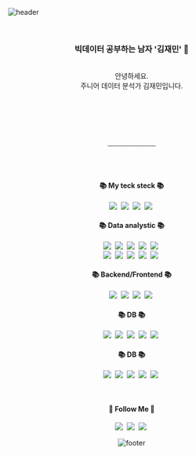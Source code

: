 ![header](https://capsule-render.vercel.app/api?type=waving&&color=gradient&height=100&section=header&fontSize=90)


<div align = "center">

<br/>
<h3> 빅데이터 공부하는 남자 '김재민' 🥳</h3><br/>
안녕하세요.<br/>
주니어 데이터 분석가 김재민입니다.<br/>
<br/>


<br/><br/>


<br>
﹏﹏﹏﹏﹏﹏﹏

<br/><br/>
<h4 align="center">📚 My teck steck 📚</h4>
<p align="center"> 
  <img src="https://img.shields.io/badge/Python-3766AB?style=flat-square&logo=Python&logoColor=white"/></a>&nbsp;
  <img src="https://postfiles.pstatic.net/MjAyMTA5MDZfODAg/MDAxNjMwODU5ODgyMzgx.VDz-58ZdCQpxPvCEY3NGfMGefX9tKf8nJ56csRn869Mg.8lxe7yOHc7q8CPRO6E4JtkZv0UL7rEBV3vR3EtMpvZgg.PNG.todaybow/%EC%8A%A4%ED%8A%B8%EB%A6%AC%EB%B0%8D%EB%B6%84%EC%84%9D.png?type=w966"/></a>&nbsp; 
  <img src="https://postfiles.pstatic.net/MjAyMTA5MDZfMTQ3/MDAxNjMwODU5ODgyMzgw.xDD4zLfxDt0yufP9Avr1exU8acxlGMawuBvtP0JXd38g.ytwqD4nGtcZc4Jk8Da5EeTWtJHtLMnwJvLfQhDeBNP8g.PNG.todaybow/%EB%8D%B0%EC%9D%B4%ED%84%B0%EB%B6%84%EC%84%9D.png?type=w966"/></a>&nbsp; 
  <img src="https://postfiles.pstatic.net/MjAyMTA5MDZfMjgy/MDAxNjMwODU5ODgyMzc2.UYCC0xHfiPmLUexKN86t1iPzX3BZYdBOZ1X0WeX6Tqgg.OY6ma7s2qhp1-QAayXHUO0AtoyeAsJHGpmXApuVzMZ0g.PNG.todaybow/%ED%81%B4%EB%9D%BC%EC%9A%B0%EB%93%9C.png?type=w966"/></a>&nbsp;
</p>

 
<h4 align="center">📚 Data analystic 📚</h4>
<p align="center"> 
  <img src="https://img.shields.io/badge/Python-3766AB?style=flat-square&logo=Python&logoColor=white"/></a>&nbsp;
  <img src="https://img.shields.io/badge/numpy-%23013243.svg?style=for-the-badge&logo=numpy&logoColor=white"/></a>&nbsp; 
  <img src="https://img.shields.io/badge/pandas-%23150458.svg?style=for-the-badge&logo=pandas&logoColor=white"/></a>&nbsp; 
  <img src="https://img.shields.io/badge/Plotly-%233F4F75.svg?style=for-the-badge&logo=plotly&logoColor=white"/></a>&nbsp; 
  <img src="https://img.shields.io/badge/scikit--learn-%23F7931E.svg?style=for-the-badge&logo=scikit-learn&logoColor=white"/></a>&nbsp;<br>
  <img src="https://img.shields.io/badge/apache-%23D42029.svg?style=for-the-badge&logo=apache&logoColor=white"/></a>&nbsp;
  <img src="https://img.shields.io/badge/Spark-3.1.2-orange"/></a>&nbsp;  
  <img src="https://img.shields.io/badge/Kafka-2.8.0-black"/></a>&nbsp;
  <img src="https://img.shields.io/badge/KsqlDB-0.20.0-red"/></a>&nbsp;
  <img src="https://img.shields.io/badge/StreamSets-3.18.1-skyblue"/></a>&nbsp;
</p>

<h4 align="center">📚 Backend/Frontend 📚</h4>
<p align="center"> 
  <img src="https://img.shields.io/badge/Django-092E20?style=flat-square&logo=Django&logoColor=white"/></a>&nbsp
  <img src="https://img.shields.io/badge/flask-%23000.svg?style=for-the-badge&logo=flask&logoColor=white"/></a>&nbsp
  <img src="https://img.shields.io/badge/Javascript-ffb13b?style=flat-square&logo=javascript&logoColor=white"/></a>&nbsp
  <img src="https://img.shields.io/badge/jquery-%230769AD.svg?style=for-the-badge&logo=jquery&logoColor=white"/></a>&nbsp
</p>

<h4 align="center">📚 DB 📚</h4>
<p align="center"> 
  <img src="https://img.shields.io/badge/postgres-%23316192.svg?style=for-the-badge&logo=postgresql&logoColor=white"/></a>&nbsp 
  <img src="https://img.shields.io/badge/Mysql-E6B91E?style=flat-square&logo=MySql&logoColor=white"/></a>&nbsp 
  <img src="https://img.shields.io/badge/Microsoft%20SQL%20Sever-CC2927?style=for-the-badge&logo=microsoft%20sql%20server&logoColor=white"/></a>&nbsp 
  <img src="https://img.shields.io/badge/sqlite-%2307405e.svg?style=for-the-badge&logo=sqlite&logoColor=white"/></a>&nbsp 
  <img src="https://img.shields.io/badge/MongoDB-%234ea94b.svg?style=for-the-badge&logo=mongodb&logoColor=white"/></a>&nbsp 
</p>

<h4 align="center">📚 DB 📚</h4>
<p align="center"> 
  <img src="https://img.shields.io/badge/postgres-%23316192.svg?style=for-the-badge&logo=postgresql&logoColor=white"/></a>&nbsp 
  <img src="https://img.shields.io/badge/Mysql-E6B91E?style=flat-square&logo=MySql&logoColor=white"/></a>&nbsp 
  <img src="https://img.shields.io/badge/Microsoft%20SQL%20Sever-CC2927?style=for-the-badge&logo=microsoft%20sql%20server&logoColor=white"/></a>&nbsp 
  <img src="https://img.shields.io/badge/sqlite-%2307405e.svg?style=for-the-badge&logo=sqlite&logoColor=white"/></a>&nbsp 
  <img src="https://img.shields.io/badge/MongoDB-%234ea94b.svg?style=for-the-badge&logo=mongodb&logoColor=white"/></a>&nbsp 
</p>


<br/>
<h4 align="center">🌈 Follow Me 🌈</h4>
<p align="center">
  <a href="mailto:top2road@gmail.com"><img src="https://img.shields.io/badge/Gmail-d14836?style=flat-square&logo=Gmail&logoColor=white&link=mailto:top2road@gmail.com"/></a>&nbsp
  <a href="https://www.youtube.com/channel/UCbDLDh_WlRvJ9NBuqtqTSqw"><img src="https://img.shields.io/badge/Youtube-ff0000?style=flat-square&logo=youtube&link=https://www.youtube.com/channel/UCbDLDh_WlRvJ9NBuqtqTSqw"/></a>&nbsp
  <a href="https://blog.naver.com/todaybow"><img src="http://img.shields.io/badge/-Blog-green?style=flat-square&logo=Naver&link=https://blog.naver.com/todaybow"/></a>&nbsp
</p>

![footer](https://capsule-render.vercel.app/api?type=waving&&color=gradient&height=100&section=footer&fontSize=90)




